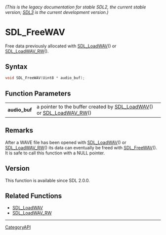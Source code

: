 ###### (This is the legacy documentation for stable SDL2, the current stable version; [SDL3](https://wiki.libsdl.org/SDL3/) is the current development version.)
# SDL_FreeWAV

Free data previously allocated with [SDL_LoadWAV](SDL_LoadWAV.md)() or [SDL_LoadWAV_RW](SDL_LoadWAV_RW.md)().

## Syntax

```c
void SDL_FreeWAV(Uint8 * audio_buf);

```

## Function Parameters

|                   |                                                                                                       |
| ----------------- | ----------------------------------------------------------------------------------------------------- |
| **audio_buf**     | a pointer to the buffer created by [SDL_LoadWAV](SDL_LoadWAV.md)() or [SDL_LoadWAV_RW](SDL_LoadWAV_RW.md)() |

## Remarks

After a WAVE file has been opened with [SDL_LoadWAV](SDL_LoadWAV.md)() or
[SDL_LoadWAV_RW](SDL_LoadWAV_RW.md)() its data can eventually be freed with
[SDL_FreeWAV](SDL_FreeWAV.md)(). It is safe to call this function with a NULL
pointer.

## Version

This function is available since SDL 2.0.0.

## Related Functions

* [SDL_LoadWAV](SDL_LoadWAV.md)
* [SDL_LoadWAV_RW](SDL_LoadWAV_RW.md)

----
[CategoryAPI](CategoryAPI.md)
